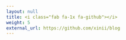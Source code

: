 ```yaml
---
layout: null
title: <i class="fab fa-1x fa-github"></i>
weight: 5
external_url: https://github.com/xinii/blog
---
```

